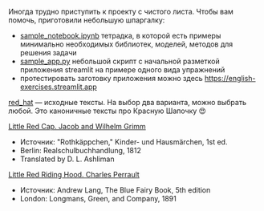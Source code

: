 Иногда трудно приступить к проекту с чистого листа. Чтобы вам помочь, приготовили небольшую шпаргалку:

- [sample_notebook.ipynb](https://github.com/artefucktor/english_exercises/blob/main/sample_notebook.ipynb) тетрадка, в которой есть примеры минимально необходимых библиотек, моделей, методов для решения задачи
- [sample_app.py](https://github.com/artefucktor/english_exercises/blob/main/sample_app.py) небольшой скрипт с начальной разметкой приложения streamlit на примере одного вида упражнений
- протестировать заготовку приложения можно здесь https://english-exercises.streamlit.app

[red_hat](https://github.com/artefucktor/english_exercises/tree/main/red_hat) — исходные тексты.
На выбор два варианта, можно выбрать любой.
Это каноничные тексты про Красную Шапочку 😍

[Little Red Cap. Jacob and Wilhelm Grimm](https://github.com/artefucktor/english_exercises/blob/main/red_hat/Little_Red_Cap_%20Jacob_and_Wilhelm_Grimm.txt)
- Источник: "Rothkäppchen," Kinder- und Hausmärchen, 1st ed.
- Berlin: Realschulbuchhandlung, 1812
- Translated by D. L. Ashliman

[Little Red Riding Hood. Charles Perrault](https://github.com/artefucktor/english_exercises/blob/main/red_hat/Little_Red_Riding_Hood_Charles_Perrault.txt)
- Источник: Andrew Lang, The Blue Fairy Book, 5th edition
- London: Longmans, Green, and Company, 1891

